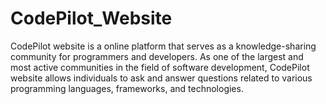 # CodePilot_Website
CodePilot website is a online platform that serves as a knowledge-sharing community for programmers and developers. As one of the largest and most active communities in the field of software development, CodePilot website allows individuals to ask and answer questions related to various programming languages, frameworks, and technologies.
